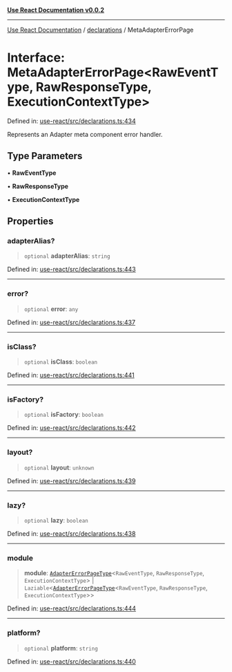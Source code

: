 [**Use React Documentation v0.0.2**](../../README.md)

***

[Use React Documentation](../../modules.md) / [declarations](../README.md) / MetaAdapterErrorPage

# Interface: MetaAdapterErrorPage\<RawEventType, RawResponseType, ExecutionContextType\>

Defined in: [use-react/src/declarations.ts:434](https://github.com/stonemjs/use-react/blob/0635de04acc6b3a5c28dcf07d1e12a39a8b5e0b9/src/declarations.ts#L434)

Represents an Adapter meta component error handler.

## Type Parameters

• **RawEventType**

• **RawResponseType**

• **ExecutionContextType**

## Properties

### adapterAlias?

> `optional` **adapterAlias**: `string`

Defined in: [use-react/src/declarations.ts:443](https://github.com/stonemjs/use-react/blob/0635de04acc6b3a5c28dcf07d1e12a39a8b5e0b9/src/declarations.ts#L443)

***

### error?

> `optional` **error**: `any`

Defined in: [use-react/src/declarations.ts:437](https://github.com/stonemjs/use-react/blob/0635de04acc6b3a5c28dcf07d1e12a39a8b5e0b9/src/declarations.ts#L437)

***

### isClass?

> `optional` **isClass**: `boolean`

Defined in: [use-react/src/declarations.ts:441](https://github.com/stonemjs/use-react/blob/0635de04acc6b3a5c28dcf07d1e12a39a8b5e0b9/src/declarations.ts#L441)

***

### isFactory?

> `optional` **isFactory**: `boolean`

Defined in: [use-react/src/declarations.ts:442](https://github.com/stonemjs/use-react/blob/0635de04acc6b3a5c28dcf07d1e12a39a8b5e0b9/src/declarations.ts#L442)

***

### layout?

> `optional` **layout**: `unknown`

Defined in: [use-react/src/declarations.ts:439](https://github.com/stonemjs/use-react/blob/0635de04acc6b3a5c28dcf07d1e12a39a8b5e0b9/src/declarations.ts#L439)

***

### lazy?

> `optional` **lazy**: `boolean`

Defined in: [use-react/src/declarations.ts:438](https://github.com/stonemjs/use-react/blob/0635de04acc6b3a5c28dcf07d1e12a39a8b5e0b9/src/declarations.ts#L438)

***

### module

> **module**: [`AdapterErrorPageType`](../type-aliases/AdapterErrorPageType.md)\<`RawEventType`, `RawResponseType`, `ExecutionContextType`\> \| `Laziable`\<[`AdapterErrorPageType`](../type-aliases/AdapterErrorPageType.md)\<`RawEventType`, `RawResponseType`, `ExecutionContextType`\>\>

Defined in: [use-react/src/declarations.ts:444](https://github.com/stonemjs/use-react/blob/0635de04acc6b3a5c28dcf07d1e12a39a8b5e0b9/src/declarations.ts#L444)

***

### platform?

> `optional` **platform**: `string`

Defined in: [use-react/src/declarations.ts:440](https://github.com/stonemjs/use-react/blob/0635de04acc6b3a5c28dcf07d1e12a39a8b5e0b9/src/declarations.ts#L440)
